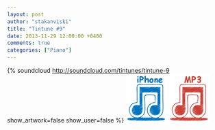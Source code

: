 ```yaml
---
layout: post
author: "stakanviski"
title: "Tintune #9"
date: 2013-11-29 12:00:00 +0400
comments: true
categories: ["Piano"]
---
```

{% soundcloud http://soundcloud.com/tintunes/tintune-9 show_artwork=false show_user=false %}
[![iPhone ringtone](/images/iphone_icon.png)](/download/tintune_0009.m4r)
[![MP3 ringtone](/images/mp3_icon.png)](/download/tintune_0009.mp3)
